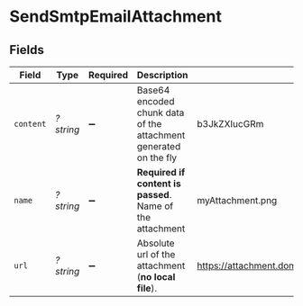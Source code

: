 # SendSmtpEmailAttachment


## Fields

| Field                                                            | Type                                                             | Required                                                         | Description                                                      | Example                                                          |
| ---------------------------------------------------------------- | ---------------------------------------------------------------- | ---------------------------------------------------------------- | ---------------------------------------------------------------- | ---------------------------------------------------------------- |
| `content`                                                        | *?string*                                                        | :heavy_minus_sign:                                               | Base64 encoded chunk data of the attachment generated on the fly | b3JkZXIucGRm                                                     |
| `name`                                                           | *?string*                                                        | :heavy_minus_sign:                                               | **Required if content is passed**. Name of the attachment<br/>   | myAttachment.png                                                 |
| `url`                                                            | *?string*                                                        | :heavy_minus_sign:                                               | Absolute url of the attachment (**no local file**).<br/>         | https://attachment.domain.com/myAttachmentFromUrl.jpg            |